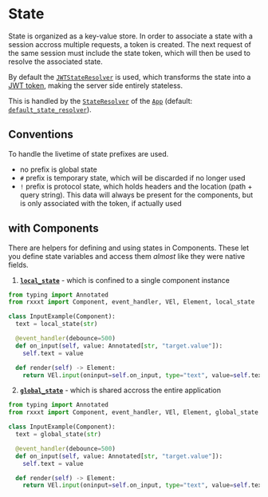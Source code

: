 # State

State is organized as a key-value store.
In order to associate a state with a session accross multiple requests, a token is created.
The next request of the same session must include the state token, which will then be used to resolve the associated state.

By default the [`JWTStateResolver`](./api.md#rxxxt.state.JWTStateResolver) is used, which transforms the state into a [JWT token](https://jwt.io/introduction), making the server side entirely stateless.

This is handled by the [`StateResolver`](./api.md#rxxxt.state.StateResolver) of the [`App`](./api.md#rxxxt.state.App) (default: [`default_state_resolver`](./api.md#rxxxt.state.default_state_resolver)).

## Conventions

To handle the livetime of state prefixes are used.

- no prefix is global state
- `#` prefix is temporary state, which will be discarded if no longer used
- `!` prefix is protocol state, which holds headers and the location (path + query string). This data will always be present for the components, but is only associated with the token, if actually used

## with Components

There are helpers for defining and using states in Components.
These let you define state variables and access them *almost* like they were native fields.

1. **[`local_state`](./api.md#rxxxt.state.local_state)** - which is confined to a single component instance
```python
from typing import Annotated
from rxxxt import Component, event_handler, VEl, Element, local_state

class InputExample(Component):
  text = local_state(str)

  @event_handler(debounce=500)
  def on_input(self, value: Annotated[str, "target.value"]):
    self.text = value

  def render(self) -> Element:
    return VEl.input(oninput=self.on_input, type="text", value=self.text)
```

2. **[`global_state`](./api.md#rxxxt.state.global_state)** - which is shared accross the entire application

```python
from typing import Annotated
from rxxxt import Component, event_handler, VEl, Element, global_state

class InputExample(Component):
  text = global_state(str)

  @event_handler(debounce=500)
  def on_input(self, value: Annotated[str, "target.value"]):
    self.text = value

  def render(self) -> Element:
    return VEl.input(oninput=self.on_input, type="text", value=self.text)
```
